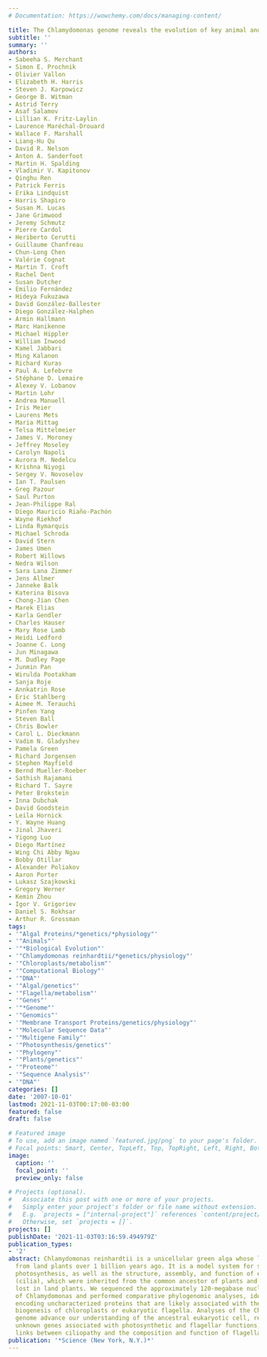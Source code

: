 ```yaml
---
# Documentation: https://wowchemy.com/docs/managing-content/

title: The Chlamydomonas genome reveals the evolution of key animal and plant functions.
subtitle: ''
summary: ''
authors:
- Sabeeha S. Merchant
- Simon E. Prochnik
- Olivier Vallon
- Elizabeth H. Harris
- Steven J. Karpowicz
- George B. Witman
- Astrid Terry
- Asaf Salamov
- Lillian K. Fritz-Laylin
- Laurence Maréchal-Drouard
- Wallace F. Marshall
- Liang-Hu Qu
- David R. Nelson
- Anton A. Sanderfoot
- Martin H. Spalding
- Vladimir V. Kapitonov
- Qinghu Ren
- Patrick Ferris
- Erika Lindquist
- Harris Shapiro
- Susan M. Lucas
- Jane Grimwood
- Jeremy Schmutz
- Pierre Cardol
- Heriberto Cerutti
- Guillaume Chanfreau
- Chun-Long Chen
- Valérie Cognat
- Martin T. Croft
- Rachel Dent
- Susan Dutcher
- Emilio Fernández
- Hideya Fukuzawa
- David González-Ballester
- Diego González-Halphen
- Armin Hallmann
- Marc Hanikenne
- Michael Hippler
- William Inwood
- Kamel Jabbari
- Ming Kalanon
- Richard Kuras
- Paul A. Lefebvre
- Stéphane D. Lemaire
- Alexey V. Lobanov
- Martin Lohr
- Andrea Manuell
- Iris Meier
- Laurens Mets
- Maria Mittag
- Telsa Mittelmeier
- James V. Moroney
- Jeffrey Moseley
- Carolyn Napoli
- Aurora M. Nedelcu
- Krishna Niyogi
- Sergey V. Novoselov
- Ian T. Paulsen
- Greg Pazour
- Saul Purton
- Jean-Philippe Ral
- Diego Mauricio Riaño-Pachón
- Wayne Riekhof
- Linda Rymarquis
- Michael Schroda
- David Stern
- James Umen
- Robert Willows
- Nedra Wilson
- Sara Lana Zimmer
- Jens Allmer
- Janneke Balk
- Katerina Bisova
- Chong-Jian Chen
- Marek Elias
- Karla Gendler
- Charles Hauser
- Mary Rose Lamb
- Heidi Ledford
- Joanne C. Long
- Jun Minagawa
- M. Dudley Page
- Junmin Pan
- Wirulda Pootakham
- Sanja Roje
- Annkatrin Rose
- Eric Stahlberg
- Aimee M. Terauchi
- Pinfen Yang
- Steven Ball
- Chris Bowler
- Carol L. Dieckmann
- Vadim N. Gladyshev
- Pamela Green
- Richard Jorgensen
- Stephen Mayfield
- Bernd Mueller-Roeber
- Sathish Rajamani
- Richard T. Sayre
- Peter Brokstein
- Inna Dubchak
- David Goodstein
- Leila Hornick
- Y. Wayne Huang
- Jinal Jhaveri
- Yigong Luo
- Diego Martínez
- Wing Chi Abby Ngau
- Bobby Otillar
- Alexander Poliakov
- Aaron Porter
- Lukasz Szajkowski
- Gregory Werner
- Kemin Zhou
- Igor V. Grigoriev
- Daniel S. Rokhsar
- Arthur R. Grossman
tags:
- '"Algal Proteins/*genetics/*physiology"'
- '"Animals"'
- '"*Biological Evolution"'
- '"Chlamydomonas reinhardtii/*genetics/physiology"'
- '"Chloroplasts/metabolism"'
- '"Computational Biology"'
- '"DNA"'
- '"Algal/genetics"'
- '"Flagella/metabolism"'
- '"Genes"'
- '"*Genome"'
- '"Genomics"'
- '"Membrane Transport Proteins/genetics/physiology"'
- '"Molecular Sequence Data"'
- '"Multigene Family"'
- '"Photosynthesis/genetics"'
- '"Phylogeny"'
- '"Plants/genetics"'
- '"Proteome"'
- '"Sequence Analysis"'
- '"DNA"'
categories: []
date: '2007-10-01'
lastmod: 2021-11-03T00:17:00-03:00
featured: false
draft: false

# Featured image
# To use, add an image named `featured.jpg/png` to your page's folder.
# Focal points: Smart, Center, TopLeft, Top, TopRight, Left, Right, BottomLeft, Bottom, BottomRight.
image:
  caption: ''
  focal_point: ''
  preview_only: false

# Projects (optional).
#   Associate this post with one or more of your projects.
#   Simply enter your project's folder or file name without extension.
#   E.g. `projects = ["internal-project"]` references `content/project/deep-learning/index.md`.
#   Otherwise, set `projects = []`.
projects: []
publishDate: '2021-11-03T03:16:59.494979Z'
publication_types:
- '2'
abstract: Chlamydomonas reinhardtii is a unicellular green alga whose lineage diverged
  from land plants over 1 billion years ago. It is a model system for studying chloroplast-based
  photosynthesis, as well as the structure, assembly, and function of eukaryotic flagella
  (cilia), which were inherited from the common ancestor of plants and animals, but
  lost in land plants. We sequenced the approximately 120-megabase nuclear genome
  of Chlamydomonas and performed comparative phylogenomic analyses, identifying genes
  encoding uncharacterized proteins that are likely associated with the function and
  biogenesis of chloroplasts or eukaryotic flagella. Analyses of the Chlamydomonas
  genome advance our understanding of the ancestral eukaryotic cell, reveal previously
  unknown genes associated with photosynthetic and flagellar functions, and establish
  links between ciliopathy and the composition and function of flagella.
publication: '*Science (New York, N.Y.)*'
---
```

